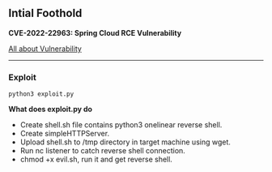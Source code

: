 ## Intial Foothold
**CVE-2022-22963: Spring Cloud RCE Vulnerability**

[All about Vulnerability](https://sysdig.com/blog/cve-2022-22963-spring-cloud/)

---
### Exploit

```
python3 exploit.py
```
**What does exploit.py do**
- Create shell.sh file contains python3 onelinear reverse shell.
- Create simpleHTTPServer.
- Upload shell.sh to /tmp directory in target machine using wget.
- Run nc listener to catch reverse shell connection.
- chmod +x evil.sh, run it and get reverse shell.

